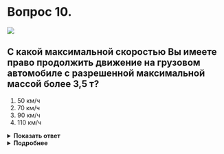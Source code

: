 # Вопрос 10.

![](https://s.drom.ru/i24228/pdd/tickets/2016/1543885000.jpg)

## С какой максимальной скоростью Вы имеете право продолжить движение на грузовом автомобиле с разрешенной максимальной массой более 3,5 т?

1. 50 км/ч
2. 70 км/ч
3. 90 км/ч
4. 110 км/ч

<details>
<summary><b>Показать ответ</b></summary>
Правильный ответ: 3
</details>
<details>
<summary><b>Подробнее</b></summary>
На автомагистрали грузовые автомобили, разрешенная максимальная масса которых более 3,5 т, могут двигаться с максимальной скоростью 90 км/ч. 
(Пункт 10.3 ПДД)
</details>